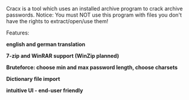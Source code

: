 Cracx is a tool which uses an installed archive program to crack archive passwords. Notice: You must NOT use this program with files you don't have the rights to extract/open/use them!

Features:

**english and german translation**

**7-zip and WinRAR support (WinZip planned)**

**Bruteforce: choose min and max password length, choose charsets**

**Dictionary file import**

**intuitive UI - end-user friendly**

